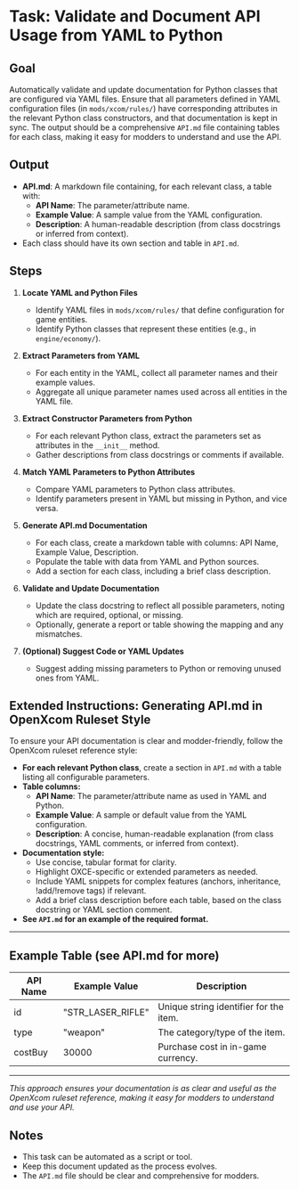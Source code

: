 # Task: Validate and Document API Usage from YAML to Python

## Goal
Automatically validate and update documentation for Python classes that are configured via YAML files. Ensure that all parameters defined in YAML configuration files (in `mods/xcom/rules/`) have corresponding attributes in the relevant Python class constructors, and that documentation is kept in sync. The output should be a comprehensive `API.md` file containing tables for each class, making it easy for modders to understand and use the API.

## Output
- **API.md**: A markdown file containing, for each relevant class, a table with:
  - **API Name**: The parameter/attribute name.
  - **Example Value**: A sample value from the YAML configuration.
  - **Description**: A human-readable description (from class docstrings or inferred from context).
- Each class should have its own section and table in `API.md`.

## Steps

1. **Locate YAML and Python Files**
   - Identify YAML files in `mods/xcom/rules/` that define configuration for game entities.
   - Identify Python classes that represent these entities (e.g., in `engine/economy/`).

2. **Extract Parameters from YAML**
   - For each entity in the YAML, collect all parameter names and their example values.
   - Aggregate all unique parameter names used across all entities in the YAML file.

3. **Extract Constructor Parameters from Python**
   - For each relevant Python class, extract the parameters set as attributes in the `__init__` method.
   - Gather descriptions from class docstrings or comments if available.

4. **Match YAML Parameters to Python Attributes**
   - Compare YAML parameters to Python class attributes.
   - Identify parameters present in YAML but missing in Python, and vice versa.

5. **Generate API.md Documentation**
   - For each class, create a markdown table with columns: API Name, Example Value, Description.
   - Populate the table with data from YAML and Python sources.
   - Add a section for each class, including a brief class description.

6. **Validate and Update Documentation**
   - Update the class docstring to reflect all possible parameters, noting which are required, optional, or missing.
   - Optionally, generate a report or table showing the mapping and any mismatches.

7. **(Optional) Suggest Code or YAML Updates**
   - Suggest adding missing parameters to Python or removing unused ones from YAML.

## Extended Instructions: Generating API.md in OpenXcom Ruleset Style

To ensure your API documentation is clear and modder-friendly, follow the OpenXcom ruleset reference style:

- **For each relevant Python class**, create a section in `API.md` with a table listing all configurable parameters.
- **Table columns:**
  - **API Name**: The parameter/attribute name as used in YAML and Python.
  - **Example Value**: A sample or default value from the YAML configuration.
  - **Description**: A concise, human-readable explanation (from class docstrings, YAML comments, or inferred from context).
- **Documentation style:**
  - Use concise, tabular format for clarity.
  - Highlight OXCE-specific or extended parameters as needed.
  - Include YAML snippets for complex features (anchors, inheritance, !add/!remove tags) if relevant.
  - Add a brief class description before each table, based on the class docstring or YAML section comment.
- **See `API.md` for an example of the required format.**

---

## Example Table (see API.md for more)

| API Name | Example Value | Description |
|----------|---------------|-------------|
| id       | "STR_LASER_RIFLE" | Unique string identifier for the item. |
| type     | "weapon"      | The category/type of the item. |
| costBuy  | 30000         | Purchase cost in in-game currency. |

---

*This approach ensures your documentation is as clear and useful as the OpenXcom ruleset reference, making it easy for modders to understand and use your API.*

## Notes
- This task can be automated as a script or tool.
- Keep this document updated as the process evolves.
- The `API.md` file should be clear and comprehensive for modders.

